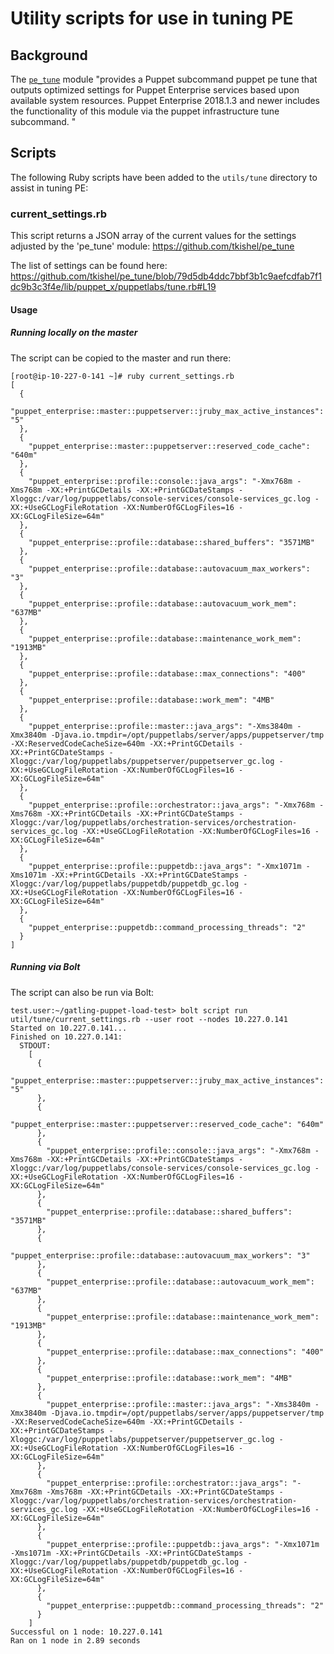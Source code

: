 # Utility scripts for use in tuning PE

## Background
The [`pe_tune`](https://github.com/tkishel/pe_tune) module "provides a Puppet subcommand puppet pe tune that outputs optimized settings for Puppet Enterprise services based upon available system resources.
Puppet Enterprise 2018.1.3 and newer includes the functionality of this module via the puppet infrastructure tune subcommand. "

## Scripts
The following Ruby scripts have been added to the `utils/tune` directory to assist in tuning PE:

### current_settings.rb
This script returns a JSON array of the current values for the settings adjusted by the 'pe_tune' module:
  https://github.com/tkishel/pe_tune

The list of settings can be found here:
  https://github.com/tkishel/pe_tune/blob/79d5db4ddc7bbf3b1c9aefcdfab7f1dc9b3c3f4e/lib/puppet_x/puppetlabs/tune.rb#L19

#### Usage

##### Running locally on the master
The script can be copied to the master and run there:
```
[root@ip-10-227-0-141 ~]# ruby current_settings.rb
[
  {
    "puppet_enterprise::master::puppetserver::jruby_max_active_instances": "5"
  },
  {
    "puppet_enterprise::master::puppetserver::reserved_code_cache": "640m"
  },
  {
    "puppet_enterprise::profile::console::java_args": "-Xmx768m -Xms768m -XX:+PrintGCDetails -XX:+PrintGCDateStamps -Xloggc:/var/log/puppetlabs/console-services/console-services_gc.log -XX:+UseGCLogFileRotation -XX:NumberOfGCLogFiles=16 -XX:GCLogFileSize=64m"
  },
  {
    "puppet_enterprise::profile::database::shared_buffers": "3571MB"
  },
  {
    "puppet_enterprise::profile::database::autovacuum_max_workers": "3"
  },
  {
    "puppet_enterprise::profile::database::autovacuum_work_mem": "637MB"
  },
  {
    "puppet_enterprise::profile::database::maintenance_work_mem": "1913MB"
  },
  {
    "puppet_enterprise::profile::database::max_connections": "400"
  },
  {
    "puppet_enterprise::profile::database::work_mem": "4MB"
  },
  {
    "puppet_enterprise::profile::master::java_args": "-Xms3840m -Xmx3840m -Djava.io.tmpdir=/opt/puppetlabs/server/apps/puppetserver/tmp -XX:ReservedCodeCacheSize=640m -XX:+PrintGCDetails -XX:+PrintGCDateStamps -Xloggc:/var/log/puppetlabs/puppetserver/puppetserver_gc.log -XX:+UseGCLogFileRotation -XX:NumberOfGCLogFiles=16 -XX:GCLogFileSize=64m"
  },
  {
    "puppet_enterprise::profile::orchestrator::java_args": "-Xmx768m -Xms768m -XX:+PrintGCDetails -XX:+PrintGCDateStamps -Xloggc:/var/log/puppetlabs/orchestration-services/orchestration-services_gc.log -XX:+UseGCLogFileRotation -XX:NumberOfGCLogFiles=16 -XX:GCLogFileSize=64m"
  },
  {
    "puppet_enterprise::profile::puppetdb::java_args": "-Xmx1071m -Xms1071m -XX:+PrintGCDetails -XX:+PrintGCDateStamps -Xloggc:/var/log/puppetlabs/puppetdb/puppetdb_gc.log -XX:+UseGCLogFileRotation -XX:NumberOfGCLogFiles=16 -XX:GCLogFileSize=64m"
  },
  {
    "puppet_enterprise::puppetdb::command_processing_threads": "2"
  }
]

```

##### Running via Bolt
The script can also be run via Bolt:
```
test.user:~/gatling-puppet-load-test> bolt script run util/tune/current_settings.rb --user root --nodes 10.227.0.141
Started on 10.227.0.141...
Finished on 10.227.0.141:
  STDOUT:
    [
      {
        "puppet_enterprise::master::puppetserver::jruby_max_active_instances": "5"
      },
      {
        "puppet_enterprise::master::puppetserver::reserved_code_cache": "640m"
      },
      {
        "puppet_enterprise::profile::console::java_args": "-Xmx768m -Xms768m -XX:+PrintGCDetails -XX:+PrintGCDateStamps -Xloggc:/var/log/puppetlabs/console-services/console-services_gc.log -XX:+UseGCLogFileRotation -XX:NumberOfGCLogFiles=16 -XX:GCLogFileSize=64m"
      },
      {
        "puppet_enterprise::profile::database::shared_buffers": "3571MB"
      },
      {
        "puppet_enterprise::profile::database::autovacuum_max_workers": "3"
      },
      {
        "puppet_enterprise::profile::database::autovacuum_work_mem": "637MB"
      },
      {
        "puppet_enterprise::profile::database::maintenance_work_mem": "1913MB"
      },
      {
        "puppet_enterprise::profile::database::max_connections": "400"
      },
      {
        "puppet_enterprise::profile::database::work_mem": "4MB"
      },
      {
        "puppet_enterprise::profile::master::java_args": "-Xms3840m -Xmx3840m -Djava.io.tmpdir=/opt/puppetlabs/server/apps/puppetserver/tmp -XX:ReservedCodeCacheSize=640m -XX:+PrintGCDetails -XX:+PrintGCDateStamps -Xloggc:/var/log/puppetlabs/puppetserver/puppetserver_gc.log -XX:+UseGCLogFileRotation -XX:NumberOfGCLogFiles=16 -XX:GCLogFileSize=64m"
      },
      {
        "puppet_enterprise::profile::orchestrator::java_args": "-Xmx768m -Xms768m -XX:+PrintGCDetails -XX:+PrintGCDateStamps -Xloggc:/var/log/puppetlabs/orchestration-services/orchestration-services_gc.log -XX:+UseGCLogFileRotation -XX:NumberOfGCLogFiles=16 -XX:GCLogFileSize=64m"
      },
      {
        "puppet_enterprise::profile::puppetdb::java_args": "-Xmx1071m -Xms1071m -XX:+PrintGCDetails -XX:+PrintGCDateStamps -Xloggc:/var/log/puppetlabs/puppetdb/puppetdb_gc.log -XX:+UseGCLogFileRotation -XX:NumberOfGCLogFiles=16 -XX:GCLogFileSize=64m"
      },
      {
        "puppet_enterprise::puppetdb::command_processing_threads": "2"
      }
    ]
Successful on 1 node: 10.227.0.141
Ran on 1 node in 2.89 seconds
```